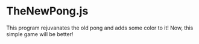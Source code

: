 # TheNewPong.js
This program rejuvanates the old pong and adds some color to it! Now, this simple game will be better!
